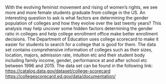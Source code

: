 With the evolving feminist movement and rising of women’s rights, we see more and more female students graduate from college in the US. An interesting question to ask is what factors are determining the gender population of colleges and how they evolve over the last twenty years? This analysis may help uncover some hidden factors determining the gender ratio in colleges and help college enrollment office make better enrollment decisions.
The Department of Education uses college scorecard to make it easier for students to search for a college that is good for them. The data set contains comprehensive information of colleges such as their sizes, location, majors, admission rate, intuition etc and their student body including family income, gender, performance at and after school etc between 1996 and 2015. 
The data set can be found in the following link: 
https://catalog.data.gov/dataset/college-scorecard
https://collegescorecard.ed.gov/data/documentation/
